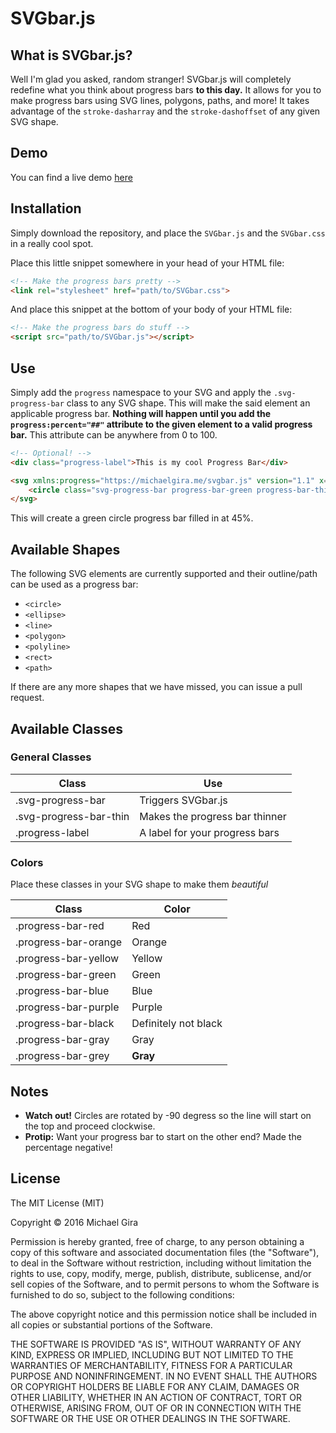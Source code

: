 # SVGbar.js

## What is SVGbar.js?
Well I'm glad you asked, random stranger! SVGbar.js will completely redefine what you think about progress bars **to this day.** It allows for you to make progress bars using SVG lines, polygons, paths, and more! It takes advantage of the `stroke-dasharray` and the `stroke-dashoffset` of any given SVG shape.

## Demo
You can find a live demo [here](https://michaelgira.me/svgbar.js)

## Installation
Simply download the repository, and place the `SVGbar.js` and the `SVGbar.css` in a really cool spot.

Place this little snippet somewhere in your head of your HTML file:
```html
<!-- Make the progress bars pretty -->
<link rel="stylesheet" href="path/to/SVGbar.css">
```

And place this snippet at the bottom of your body of your HTML file:
```html
<!-- Make the progress bars do stuff -->
<script src="path/to/SVGbar.js"></script>
```

## Use
Simply add the `progress` namespace to your SVG and apply the `.svg-progress-bar` class to any SVG shape. This will make the said element an applicable progress bar. **Nothing will happen until you add the `progress:percent="##"` attribute to the given element to a valid progress bar.** This attribute can be anywhere from 0 to 100.

```html
<!-- Optional! -->
<div class="progress-label">This is my cool Progress Bar</div>

<svg xmlns:progress="https://michaelgira.me/svgbar.js" version="1.1" x="0px" y="0px" viewBox="0 0 1000 1000">
    <circle class="svg-progress-bar progress-bar-green progress-bar-thin" cx="-500" cy="500" r="420" progress:percent="45"></circle>
</svg>
```
This will create a green circle progress bar filled in at 45%.

## Available Shapes

The following SVG elements are currently supported and their outline/path can be used as a progress bar:

- `<circle>`
- `<ellipse>`
- `<line>`
- `<polygon>`
- `<polyline>`
- `<rect>`
- `<path>`

If there are any more shapes that we have missed, you can issue a pull request.

## Available Classes

### General Classes

| Class | Use |
| --- | --- |
| .svg-progress-bar | Triggers SVGbar.js |
| .svg-progress-bar-thin | Makes the progress bar thinner |
| .progress-label | A label for your progress bars |

### Colors
Place these classes in your SVG shape to make them *beautiful*

| Class | Color |
| --- | --- |
| .progress-bar-red | Red |
| .progress-bar-orange | Orange |
| .progress-bar-yellow | Yellow |
| .progress-bar-green | Green |
| .progress-bar-blue | Blue |
| .progress-bar-purple | Purple |
| .progress-bar-black | Definitely not black |
| .progress-bar-gray | Gray |
| .progress-bar-grey | **Gray** |

## Notes
- **Watch out!** Circles are rotated by -90 degress so the line will start on the top and proceed clockwise.
- **Protip:** Want your progress bar to start on the other end? Made the percentage negative!

## License

The MIT License (MIT)

Copyright &copy; 2016 Michael Gira

Permission is hereby granted, free of charge, to any person obtaining a copy
of this software and associated documentation files (the "Software"), to deal
in the Software without restriction, including without limitation the rights
to use, copy, modify, merge, publish, distribute, sublicense, and/or sell
copies of the Software, and to permit persons to whom the Software is
furnished to do so, subject to the following conditions:

The above copyright notice and this permission notice shall be included in all
copies or substantial portions of the Software.

THE SOFTWARE IS PROVIDED "AS IS", WITHOUT WARRANTY OF ANY KIND, EXPRESS OR
IMPLIED, INCLUDING BUT NOT LIMITED TO THE WARRANTIES OF MERCHANTABILITY,
FITNESS FOR A PARTICULAR PURPOSE AND NONINFRINGEMENT. IN NO EVENT SHALL THE
AUTHORS OR COPYRIGHT HOLDERS BE LIABLE FOR ANY CLAIM, DAMAGES OR OTHER
LIABILITY, WHETHER IN AN ACTION OF CONTRACT, TORT OR OTHERWISE, ARISING FROM,
OUT OF OR IN CONNECTION WITH THE SOFTWARE OR THE USE OR OTHER DEALINGS IN THE
SOFTWARE.
